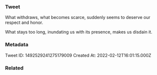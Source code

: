 ### Tweet
What withdraws, what becomes scarce, suddenly seems to deserve our respect and honor.

What stays too long, inundating us with its presence, makes us disdain it.

### Metadata
Tweet ID: 1492529241275179009
Created At: 2022-02-12T16:01:15.000Z

### Related

